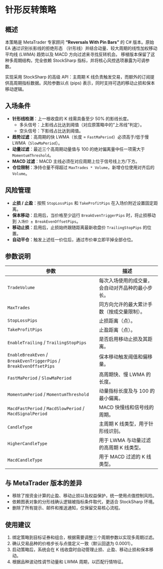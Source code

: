 # 针形反转策略

## 概述
本策略是 MetaTrader 专家顾问 **“Reversals With Pin Bars”** 的 C# 版本。原始 EA 通过识别长影线的拒绝形态
（针形线）并结合动量、较大周期的线性加权移动平均线 (LWMA) 趋势以及 MACD 方向过滤来寻找反转机会。
移植版本保留了这种多周期结构，完全依赖 StockSharp 指标，并将核心风控选项暴露为可调参数。

实现采用 StockSharp 的高级 API：主周期 K 线负责触发交易，而额外的订阅提供高周期指标数据。风险参数以点
(pips) 表示，同时支持可选的移动止损和保本移动逻辑。

## 入场条件
- **针形线检测**：上一根收盘的 K 线需具备至少 50% 的影线长度。
  - 多头信号：上影线占比达到阈值（对应原策略中的“上吊线”判定）。
  - 空头信号：下影线占比达到阈值。
- **趋势过滤**：高周期的快 LWMA（长度 = `FastMaPeriod`）必须高于/低于慢 LWMA（`SlowMaPeriod`）。
- **动量过滤**：最近三个高周期动量值与 100 的绝对偏离量中任一项需大于 `MomentumThreshold`。
- **MACD 过滤**：MACD 主线必须在对应周期上位于信号线上方/下方。
- **仓位限制**：净持仓量不得超过 `MaxTrades * Volume`，新增仓位使用对齐后的 `Volume`。

## 风险管理
- **止损 / 止盈**：按照 `StopLossPips` 和 `TakeProfitPips` 在入场价附近设置固定距离。
- **保本移动**：启用后，当价格至少运行 `BreakEvenTriggerPips` 时，将止损移动到 `入场价 ± BreakEvenOffsetPips`。
- **移动止损**：启用后，止损始终跟随距离最新收盘价 `TrailingStopPips` 的位置。
- **自动平仓**：触发上述任一价位后，通过市价单立即平掉全部仓位。

## 参数说明
| 参数 | 描述 |
| --- | --- |
| `TradeVolume` | 每次入场使用的成交量，会自动对齐品种的最小步长。 |
| `MaxTrades` | 同方向允许的最大累计手数（按成交量限制）。 |
| `StopLossPips` | 止损距离（点）。 |
| `TakeProfitPips` | 止盈距离（点）。 |
| `EnableTrailing` / `TrailingStopPips` | 是否启用移动止损及其距离。 |
| `EnableBreakEven` / `BreakEvenTriggerPips` / `BreakEvenOffsetPips` | 保本移动触发阈值和偏移量。 |
| `FastMaPeriod` / `SlowMaPeriod` | 高周期快、慢 LWMA 的长度。 |
| `MomentumPeriod` / `MomentumThreshold` | 动量指标长度及与 100 的最小偏离。 |
| `MacdFastPeriod` / `MacdSlowPeriod` / `MacdSignalPeriod` | MACD 快慢线和信号线的周期。 |
| `CandleType` | 主周期 K 线类型，用于针形线识别。 |
| `HigherCandleType` | 用于 LWMA 与动量过滤的高周期 K 线类型。 |
| `MacdCandleType` | 用于 MACD 过滤的 K 线类型。 |

## 与 MetaTrader 版本的差异
- 移除了按资金计算的止盈、移动止损以及权益保护，统一使用点值控制风险。
- 依赖图表对象的分形线确认逻辑被指标条件取代，更适合 StockSharp 环境。
- 删除了所有提示、邮件和推送通知，仅保留交易核心流程。

## 使用建议
1. 绑定策略到目标证券和组合，根据需要调整三个周期参数以实现多周期过滤。
2. 确认交易品种的价格步长与点值定义一致（默认回退为 0.0001）。
3. 启动策略后，系统会在 K 线收盘时自动管理止损、止盈、移动止损和保本移动。
4. 根据品种波动性调节动量和 LWMA 周期，以匹配行情特征。
